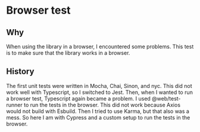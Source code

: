 # Browser test

## Why

When using the library in a browser, I encountered some problems. This test is to make sure that the library works in a browser.

## History

The first unit tests were written in Mocha, Chai, Sinon, and nyc. This did not work well with Typescript, so I switched to Jest.
Then, when I wanted to run a browser test, Typescript again became a problem.
I used @web/test-runner to run the tests in the browser. This did not work because Axios would not build with Esbuild.
Then I tried to use Karma, but that also was a mess.
So here I am with Cypress and a custom setup to run the tests in the browser.
